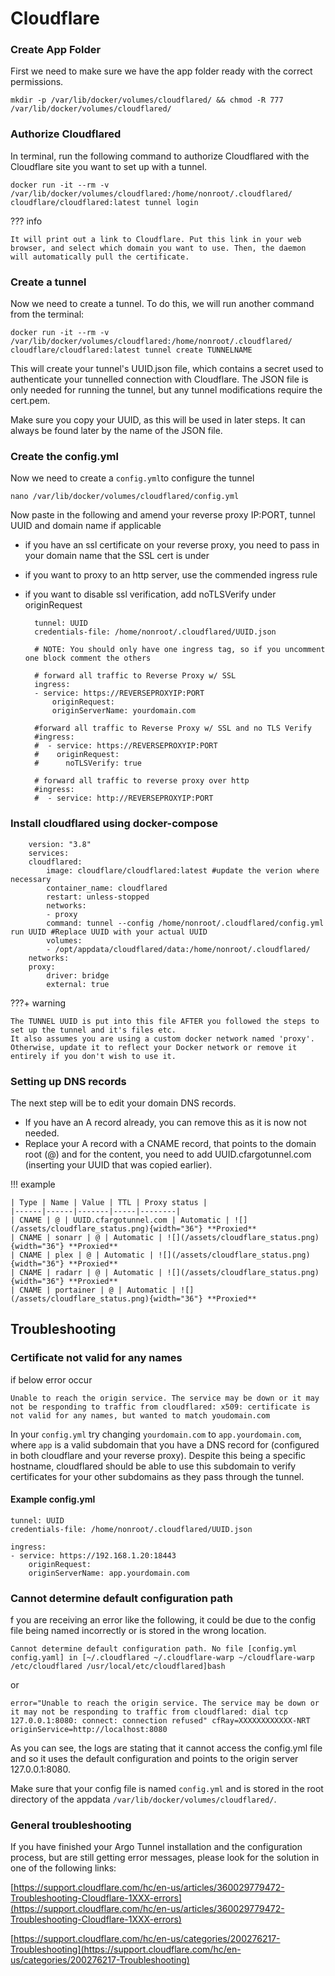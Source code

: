 # <b> Cloudflare</b>

### Create App Folder
First we need to make sure we have the app folder ready with the correct permissions. 

    mkdir -p /var/lib/docker/volumes/cloudflared/ && chmod -R 777 /var/lib/docker/volumes/cloudflared/

### Authorize Cloudflared

In terminal, run the following command to authorize Cloudflared with the Cloudflare site you want to set up with a tunnel.

    docker run -it --rm -v /var/lib/docker/volumes/cloudflared:/home/nonroot/.cloudflared/ cloudflare/cloudflared:latest tunnel login

??? info

    It will print out a link to Cloudflare. Put this link in your web browser, and select which domain you want to use. Then, the daemon will automatically pull the certificate.

### Create a tunnel

Now we need to create a tunnel. To do this, we will run another command from the terminal:

    docker run -it --rm -v /var/lib/docker/volumes/cloudflared:/home/nonroot/.cloudflared/ cloudflare/cloudflared:latest tunnel create TUNNELNAME

This will create your tunnel's UUID.json file, which contains a secret used to authenticate your tunnelled connection with Cloudflare. The JSON file is only needed for running the tunnel, but any tunnel modifications require the cert.pem.

Make sure you copy your UUID, as this will be used in later steps. It can always be found later by the name of the JSON file.

### Create the config.yml

Now we need to create a `config.yml`to configure the tunnel

    nano /var/lib/docker/volumes/cloudflared/config.yml

Now paste in the following and amend your reverse proxy IP:PORT, tunnel UUID and domain name if applicable

- if you have an ssl certificate on your reverse proxy, you need to pass in your domain name that the SSL cert is under
- if you want to proxy to an http server, use the commended ingress rule
- if you want to disable ssl verification, add noTLSVerify under originRequest

        tunnel: UUID
        credentials-file: /home/nonroot/.cloudflared/UUID.json

        # NOTE: You should only have one ingress tag, so if you uncomment one block comment the others

        # forward all traffic to Reverse Proxy w/ SSL
        ingress:
        - service: https://REVERSEPROXYIP:PORT
            originRequest:
            originServerName: yourdomain.com

        #forward all traffic to Reverse Proxy w/ SSL and no TLS Verify
        #ingress:
        #  - service: https://REVERSEPROXYIP:PORT
        #    originRequest:
        #      noTLSVerify: true

        # forward all traffic to reverse proxy over http
        #ingress:
        #  - service: http://REVERSEPROXYIP:PORT

### Install cloudflared using docker-compose

        version: "3.8"
        services:
        cloudflared:
            image: cloudflare/cloudflared:latest #update the verion where necessary
            container_name: cloudflared
            restart: unless-stopped
            networks:
            - proxy
            command: tunnel --config /home/nonroot/.cloudflared/config.yml run UUID #Replace UUID with your actual UUID
            volumes:
            - /opt/appdata/cloudflared/data:/home/nonroot/.cloudflared/
        networks:
        proxy:
            driver: bridge
            external: true

???+ warning

    The TUNNEL UUID is put into this file AFTER you followed the steps to set up the tunnel and it's files etc.
    It also assumes you are using a custom docker network named 'proxy'. Otherwise, update it to reflect your Docker network or remove it entirely if you don't wish to use it. 

### Setting up DNS records

The next step will be to edit your domain DNS records.

- If you have an A record already, you can remove this as it is now not needed.
- Replace your A record with a CNAME record, that points to the domain root (@) and for the content, you need to add UUID.cfargotunnel.com (inserting your UUID that was copied earlier).

!!! example

    | Type | Name | Value | TTL | Proxy status |
    |------|------|-------|-----|--------|
    | CNAME | @ | UUID.cfargotunnel.com | Automatic | ![](/assets/cloudflare_status.png){width="36"} **Proxied**
    | CNAME | sonarr | @ | Automatic | ![](/assets/cloudflare_status.png){width="36"} **Proxied**
    | CNAME | plex | @ | Automatic | ![](/assets/cloudflare_status.png){width="36"} **Proxied**
    | CNAME | radarr | @ | Automatic | ![](/assets/cloudflare_status.png){width="36"} **Proxied**
    | CNAME | portainer | @ | Automatic | ![](/assets/cloudflare_status.png){width="36"} **Proxied**


## Troubleshooting
### Certificate not valid for any names

if below error occur

    Unable to reach the origin service. The service may be down or it may not be responding to traffic from cloudflared: x509: certificate is not valid for any names, but wanted to match youdomain.com

In your `config.yml` try changing `yourdomain.com` to `app.yourdomain.com`, where `app` is a valid subdomain that you have a DNS record for (configured in both cloudflare and your reverse proxy). Despite this being a specific hostname, cloudflared should be able to use this subdomain to verify certificates for your other subdomains as they pass through the tunnel.

#### Example config.yml

    tunnel: UUID
    credentials-file: /home/nonroot/.cloudflared/UUID.json

    ingress:
    - service: https://192.168.1.20:18443
        originRequest:
        originServerName: app.yourdomain.com

### Cannot determine default configuration path

f you are receiving an error like the following, it could be due to the config file being named incorrectly or is stored in the wrong location.

    Cannot determine default configuration path. No file [config.yml config.yaml] in [~/.cloudflared ~/.cloudflare-warp ~/cloudflare-warp /etc/cloudflared /usr/local/etc/cloudflared]bash

or

    error="Unable to reach the origin service. The service may be down or it may not be responding to traffic from cloudflared: dial tcp 127.0.0.1:8080: connect: connection refused" cfRay=XXXXXXXXXXXX-NRT originService=http://localhost:8080

As you can see, the logs are stating that it cannot access the config.yml file and so it uses the default configuration and points to the origin server 127.0.0.1:8080.

Make sure that your config file is named `config.yml` and is stored in the root directory of the appdata `/var/lib/docker/volumes/cloudflared/`.

### General troubleshooting

If you have finished your Argo Tunnel installation and the configuration process, but are still getting error messages, please look for the solution in one of the following links:

[https://support.cloudflare.com/hc/en-us/articles/360029779472-Troubleshooting-Cloudflare-1XXX-errors](https://support.cloudflare.com/hc/en-us/articles/360029779472-Troubleshooting-Cloudflare-1XXX-errors)

[https://support.cloudflare.com/hc/en-us/categories/200276217-Troubleshooting](https://support.cloudflare.com/hc/en-us/categories/200276217-Troubleshooting)